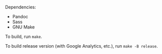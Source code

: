 Dependencies:

- Pandoc
- Sass
- GNU Make

To build, run `make`.

To build release version (with Google Analytics, etc.), run `make -B release`.
